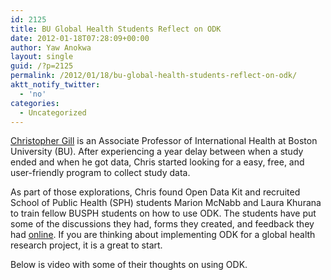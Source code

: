 ```yaml
---
id: 2125
title: BU Global Health Students Reflect on ODK
date: 2012-01-18T07:28:09+00:00
author: Yaw Anokwa
layout: single
guid: /?p=2125
permalink: /2012/01/18/bu-global-health-students-reflect-on-odk/
aktt_notify_twitter:
  - 'no'
categories:
  - Uncategorized
---
```

[Christopher Gill](http://sph.bu.edu/index.php?option=com_sphdir&id=239&Itemid=617263&INDEX=10453) is an Associate Professor of International Health at Boston University (BU). After experiencing a year delay between when a study ended and when he got data, Chris started looking for a easy, free, and user-friendly program to collect study data. 

As part of those explorations, Chris found Open Data Kit and recruited School of Public Health (SPH) students Marion McNabb and Laura Khurana to train fellow BUSPH students on how to use ODK. The students have put some of the discussions they had, forms they created, and feedback they had [online](https://bu.digication.com/IH743/Building_and_Collecting_Data_on_a_Smartphone). If you are thinking about implementing ODK for a global health research project, it is a great to start. 

Below is video with some of their thoughts on using ODK.